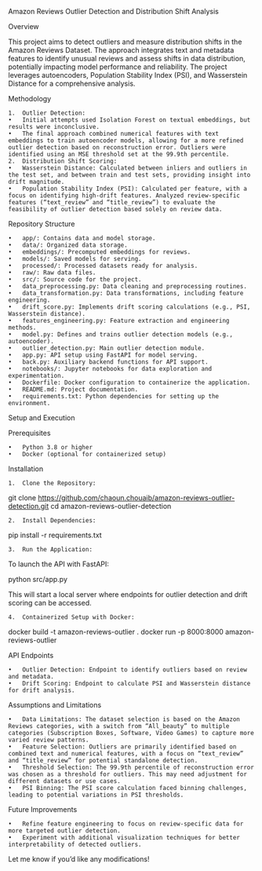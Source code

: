 Amazon Reviews Outlier Detection and Distribution Shift Analysis

Overview

This project aims to detect outliers and measure distribution shifts in the Amazon Reviews Dataset. The approach integrates text and metadata features to identify unusual reviews and assess shifts in data distribution, potentially impacting model performance and reliability. The project leverages autoencoders, Population Stability Index (PSI), and Wasserstein Distance for a comprehensive analysis.

Methodology

	1.	Outlier Detection:
	•	Initial attempts used Isolation Forest on textual embeddings, but results were inconclusive.
	•	The final approach combined numerical features with text embeddings to train autoencoder models, allowing for a more refined outlier detection based on reconstruction error. Outliers were identified using an MSE threshold set at the 99.9th percentile.
	2.	Distribution Shift Scoring:
	•	Wasserstein Distance: Calculated between inliers and outliers in the test set, and between train and test sets, providing insight into drift magnitude.
	•	Population Stability Index (PSI): Calculated per feature, with a focus on identifying high-drift features. Analyzed review-specific features (“text_review” and “title_review”) to evaluate the feasibility of outlier detection based solely on review data.

Repository Structure

	•	app/: Contains data and model storage.
	•	data/: Organized data storage.
	•	embeddings/: Precomputed embeddings for reviews.
	•	models/: Saved models for serving.
	•	processed/: Processed datasets ready for analysis.
	•	raw/: Raw data files.
	•	src/: Source code for the project.
	•	data_preprocessing.py: Data cleaning and preprocessing routines.
	•	data_transformation.py: Data transformations, including feature engineering.
	•	drift_score.py: Implements drift scoring calculations (e.g., PSI, Wasserstein distance).
	•	features_engineering.py: Feature extraction and engineering methods.
	•	model.py: Defines and trains outlier detection models (e.g., autoencoder).
	•	outlier_detection.py: Main outlier detection module.
	•	app.py: API setup using FastAPI for model serving.
	•	back.py: Auxiliary backend functions for API support.
	•	notebooks/: Jupyter notebooks for data exploration and experimentation.
	•	Dockerfile: Docker configuration to containerize the application.
	•	README.md: Project documentation.
	•	requirements.txt: Python dependencies for setting up the environment.

Setup and Execution

Prerequisites

	•	Python 3.8 or higher
	•	Docker (optional for containerized setup)

Installation

	1.	Clone the Repository:

git clone https://github.com/chaoun.chouaib/amazon-reviews-outlier-detection.git
cd amazon-reviews-outlier-detection


	2.	Install Dependencies:

pip install -r requirements.txt


	3.	Run the Application:
To launch the API with FastAPI:

python src/app.py

This will start a local server where endpoints for outlier detection and drift scoring can be accessed.

	4.	Containerized Setup with Docker:

docker build -t amazon-reviews-outlier .
docker run -p 8000:8000 amazon-reviews-outlier



API Endpoints

	•	Outlier Detection: Endpoint to identify outliers based on review and metadata.
	•	Drift Scoring: Endpoint to calculate PSI and Wasserstein distance for drift analysis.

Assumptions and Limitations

	•	Data Limitations: The dataset selection is based on the Amazon Reviews categories, with a switch from “All_beauty” to multiple categories (Subscription Boxes, Software, Video Games) to capture more varied review patterns.
	•	Feature Selection: Outliers are primarily identified based on combined text and numerical features, with a focus on “text_review” and “title_review” for potential standalone detection.
	•	Threshold Selection: The 99.9th percentile of reconstruction error was chosen as a threshold for outliers. This may need adjustment for different datasets or use cases.
	•	PSI Binning: The PSI score calculation faced binning challenges, leading to potential variations in PSI thresholds.

Future Improvements

	•	Refine feature engineering to focus on review-specific data for more targeted outlier detection.
	•	Experiment with additional visualization techniques for better interpretability of detected outliers.

Let me know if you’d like any modifications!